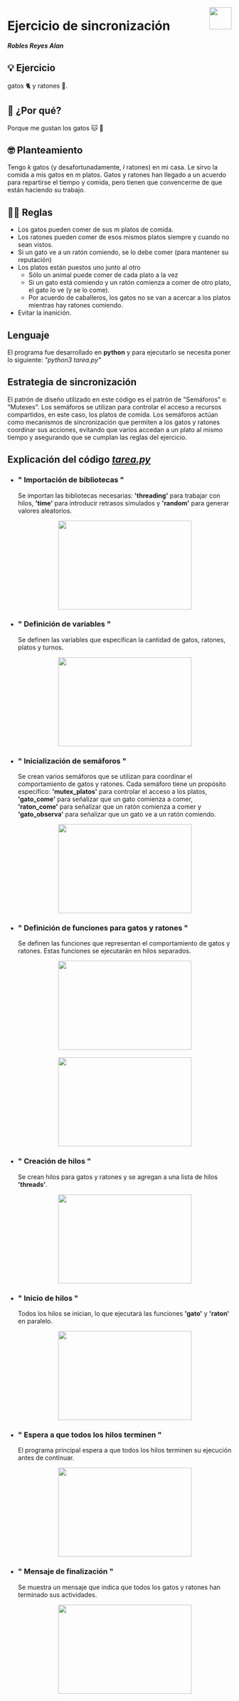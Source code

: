 <p>
  <img src="img/Python-logo.png" align = "right"  width="50" height="50" />
</p>

# Ejercicio de sincronización

**_Robles Reyes Alan_**

## :bulb: Ejercicio

gatos :cat2: y ratones :mouse2:. 

## :raised_hands: ¿Por qué?

Porque me gustan los gatos :cat: :black_heart:

## :nerd_face: Planteamiento

Tengo _k_ gatos (y desafortunadamente, _l_ ratones) en mi casa. Le sirvo la comida a mis gatos en _m_ platos. Gatos y ratones han llegado a un acuerdo para repartirse el tiempo y comida, pero tienen que convencerme de que están haciendo su trabajo.

## :memo::pencil: Reglas

- Los gatos pueden comer de sus m platos de comida.
- Los ratones pueden comer de esos mismos platos siempre y cuando no sean vistos.
- Si un gato ve a un ratón comiendo, se lo debe comer (para mantener su reputación)
- Los platos están puestos uno junto al otro
  - Sólo un animal puede comer de cada plato a la vez
  - Si un gato está comiendo y un ratón comienza a comer de otro plato, el gato lo ve (y se lo come).
  - Por acuerdo de caballeros, los gatos no se van a acercar a los platos mientras hay ratones comiendo.
- Evitar la inanición.

## Lenguaje

El programa fue desarrollado en **python** y para ejecutarlo se necesita poner lo siguiente: _"python3 tarea.py"_

## Estrategia de sincronización

El patrón de diseño utilizado en este código es el patrón de "Semáforos" o "Mutexes". Los semáforos se utilizan para controlar el acceso a recursos compartidos, en este caso, los platos de comida. Los semáforos actúan como mecanismos de sincronización que permiten a los gatos y ratones coordinar sus acciones, evitando que varios accedan a un plato al mismo tiempo y asegurando que se cumplan las reglas del ejercicio.

## Explicación del código [_tarea.py_](tarea.py)

  - ### " Importación de bibliotecas "

    Se importan las bibliotecas necesarias: **'threading'** para trabajar con hilos, **'time'** para introducir retrasos simulados y **'random'** para generar valores aleatorios.

    <div align = "center"><img src="img/1.-ImportacionDeBibliotecas.png" width="300" height="200"></div>

  - ### " Definición de variables "

    Se definen las variables que especifican la cantidad de gatos, ratones, platos y turnos.

    <div align = "center"><img src="img/2.-DefinicionDeVariables.png" width="300" height="200"></div>

  - ### " Inicialización de semáforos "

    Se crean varios semáforos que se utilizan para coordinar el comportamiento de gatos y ratones. Cada semáforo tiene un propósito específico: **'mutex_platos'** para controlar el acceso a los platos, **'gato_come'** para señalizar que un gato comienza a comer, **'raton_come'** para señalizar que un ratón comienza a comer y **'gato_observa'** para señalizar que un gato ve a un ratón comiendo.

    <div align = "center"><img src="img/3.-InicializacionDeSemaforos.png" width="300" height="200"></div>

  - ### " Definición de funciones para gatos y ratones "

    Se definen las funciones que representan el comportamiento de gatos y ratones. Estas funciones se ejecutarán en hilos separados.

    <div align = "center"><img src="img/4.-DefinicionFuncionGatos.png" width="300" height="200"></div>
    <br>
    <div align = "center"><img src="img/5.-DefinicionFuncionRatones.png" width="300" height="200"></div>

  - ### " Creación de hilos "

    Se crean hilos para gatos y ratones y se agregan a una lista de hilos **'threads'**.

    <div align = "center"><img src="img/6.-CreacionDeHilos.png" width="300" height="200"></div>

  - ### " Inicio de hilos "

    Todos los hilos se inician, lo que ejecutará las funciones **'gato'** y **'raton'** en paralelo.

    <div align = "center"><img src="img/7.-InicioDeHilos.png" width="300" height="200"></div>

  - ### " Espera a que todos los hilos terminen "

    El programa principal espera a que todos los hilos terminen su ejecución antes de continuar.

    <div align = "center"><img src="img/8.-EsperaHilosTerminen.png" width="300" height="200"></div>

  - ### " Mensaje de finalización "

    Se muestra un mensaje que indica que todos los gatos y ratones han terminado sus actividades.

    <div align = "center"><img src="img/9.-MensajeDeFinalizacion.png" width="300" height="200"></div>